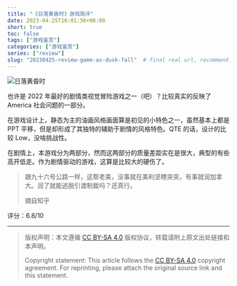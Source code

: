```yaml
---
title: "《日落黄昏时》游戏简评"
date: 2023-04-25T16:01:56+08:00
short: true
toc: false
tags: ["游戏鉴赏"]
categories: ["游戏鉴赏"]
series: ["review"]
slug: "20230425-review-game-as-dusk-fall"  # final real url, recommend: start by date, follow lower case words with hyphen splitter. E.g., `20230316-text-title`
---
```


![日落黄昏时](/img/posts/20230425-adf.jpg "日落黄昏时")

也许是 2022 年最好的剧情类视觉冒险游戏之一（吧）？比较真实的反映了 America 社会问题的一部分。

在游戏设计上，静态为主的油画风格画面算是初见的小特色之一，虽然基本上都是 PPT 平移，但是却形成了其独特的辅助于剧情的风格特色。QTE 的话，设计的比较 Low，没啥挑战性。

在剧情上，本游戏分为两部分，然而这两部分的质量差距实在是很大，典型的有些高开低走。作为剧情驱动的游戏，这算是比较大的硬伤了。

> 跟九十六号公路一样，这帮老美，没事就在美利坚瞎突突，有事就润加拿大。润了就能逃脱引渡制裁吗？还真行。
>
> 摘自知乎

评分：6.8/10

---

> 版权声明：本文遵循 [CC BY-SA 4.0](https://creativecommons.org/licenses/by-sa/4.0/deed.zh) 版权协议，转载请附上原文出处链接和本声明。
>
> Copyright statement: This article follows the [CC BY-SA 4.0](https://creativecommons.org/licenses/by-sa/4.0/deed.en) copyright agreement. For reprinting, please attach the original source link and this statement.
